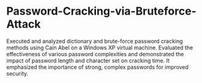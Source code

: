 # Password-Cracking-via-Bruteforce-Attack
Executed and analyzed dictionary and brute-force password cracking methods using Cain Abel on a Windows XP virtual machine. Evaluated the effectiveness of various password complexities and demonstrated the impact of password length and character set on cracking time. It emphasized the importance of strong, complex passwords for improved security.
